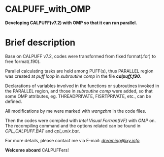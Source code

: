 # CALPUFF_with_OMP
**Developing CALPUFF(v7.2) with OMP so that it can run parallel.**

# Brief description
Base on CALPUFF v7.2, codes were transformed from fixed format(.for) to free format(.f90).

Parallel calculating tasks are held among PUFF(s), thus PARALLEL region was created at *puff loop* in *subroutine comp* in the file **_calpuff.f90_**.

Declarations of variables involved in the functions or subroutines invoked in the PARALLEL region, and those in *subroutine comp* were added, so that some OMP attributes, eg. THREADPRIVATE, FISRTPRIVATE, etc., can be defined.

All modifications by me were marked with *wangzhm* in the code files.

Then the codes were compiled with *Intel Visual Fortran(IVF)* with *OMP* on.
The recompiling command and the options related can be found in *CPL_CALPUFF.BAT* and *cpl_unix.bat*.

For more details, please contact me via E-mail: *dreaming@ixy.info*

**Welcome aboard** CALPUFFers!

